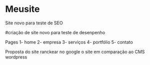 # Meusite
Site novo para teste de SEO 

#criação de site novo para teste de desenpenho 

Pages
1- home
2- empresa
3- serviços
4- portfólio
5- contato


Proposta do site 
ranckear no google o site em comparação ao CMS wordpress

